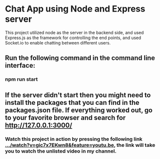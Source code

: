 # Chat App using Node and Express server

This project utilized node as the server in the backend side, and used Express.js as the framework for controlling the end points, and used Socket.io to enable chatting between different users.

## Run the following command in the command line interface:

### npm run start

## If the server didn't start then you might need to install the packages that you can find in the packages.json file. If everything worked out, go to your favorite browser and search for http://127.0.0.1:3000/


### Watch this project in action by pressing the following link [.../watch?v=gic7x7EKwn8&feature=youtu.be](https://www.youtube.com/watch?v=gic7x7EKwn8&feature=youtu.be), the link will take you to watch the unlisted video in my channel.
